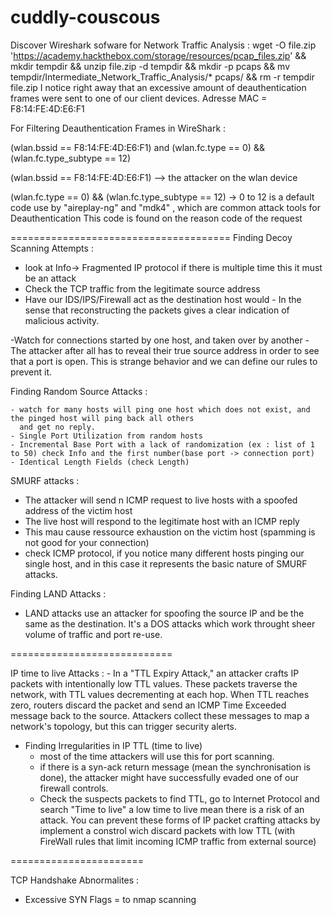 # cuddly-couscous

Discover Wireshark sofware for Network Traffic Analysis :
  wget -O file.zip 'https://academy.hackthebox.com/storage/resources/pcap_files.zip' && mkdir tempdir && unzip file.zip -d tempdir && mkdir -p pcaps && mv tempdir/Intermediate_Network_Traffic_Analysis/* pcaps/ && rm -r tempdir file.zip
  I notice right away that an excessive amount of deauthentication frames were sent to one of our client devices.
  Adresse MAC = F8:14:FE:4D:E6:F1

For Filtering Deauthentication Frames in WireShark :

  (wlan.bssid == F8:14:FE:4D:E6:F1) and (wlan.fc.type == 0) && (wlan.fc.type_subtype == 12)
    
  (wlan.bssid == F8:14:FE:4D:E6:F1) --> the attacker on the wlan device

  (wlan.fc.type == 0) && (wlan.fc.type_subtype == 12) -> 0 to 12 is a default code use by "aireplay-ng" and "mdk4" , which are common attack tools for Deauthentication
  This code is found on the reason code of the request

======================================
Finding Decoy Scanning Attempts :
 
  - look at Info-> Fragmented IP protocol if there is multiple time this it must be an attack
  - Check the TCP traffic from the legitimate source address
  - Have our IDS/IPS/Firewall act as the destination host would - In the sense that reconstructing the packets gives     a clear indication of malicious activity.

  -Watch for connections started by one host, and taken over by another - The attacker after all has to reveal their    true source address in order to see that a port is open. This is strange behavior and we can define our rules to     prevent it.

Finding Random Source Attacks :

    - watch for many hosts will ping one host which does not exist, and the pinged host will ping back all others
      and get no reply.
    - Single Port Utilization from random hosts
    - Incremental Base Port with a lack of randomization (ex : list of 1 to 50) check Info and the first number(base port -> connection port)
    - Identical Length Fields (check Length)

SMURF attacks :
  - The attacker will send n ICMP request to live hosts with a spoofed address of the victim host
  - The live host will respond to the legitimate host with an ICMP reply
  - This mau cause ressource exhaustion on the victim host (spamming is not good for your connection)
  - check ICMP protocol, if you notice many different hosts pinging our single host, and in this case it               represents the basic nature of SMURF attacks.

Finding LAND Attacks :
  - LAND attacks use an attacker for spoofing the source IP and be the same as the destination. It's a DOS attacks
    which work throught sheer volume of traffic and port re-use.

============================

IP time to live Attacks : 
    - In a "TTL Expiry Attack," an attacker crafts IP packets with intentionally low TTL values. These packets traverse the network, with TTL values decrementing at each hop. When TTL reaches zero, routers discard the packet and send an ICMP Time Exceeded message back to the source. Attackers collect these messages to map a network's topology, but this can trigger security alerts.
  - Finding Irregularities in IP TTL (time to live)
      - most of the time attackers will use this for port scanning.
      - if there is a syn-ack return message (mean the synchronisation is done), the attacker might have                   successfully evaded one of our firewall controls.
      - Check the suspects packets to find TTL, go to Internet Protocol and search "Time to live" a low time to live mean there is a risk of an attack. You can prevent these forms of IP packet crafting attacks by implement a constrol wich discard packets with low TTL (with FireWall rules that limit incoming ICMP traffic from external source)

=======================

TCP Handshake Abnormalites :
  - Excessive SYN Flags = to nmap scanning 
    



